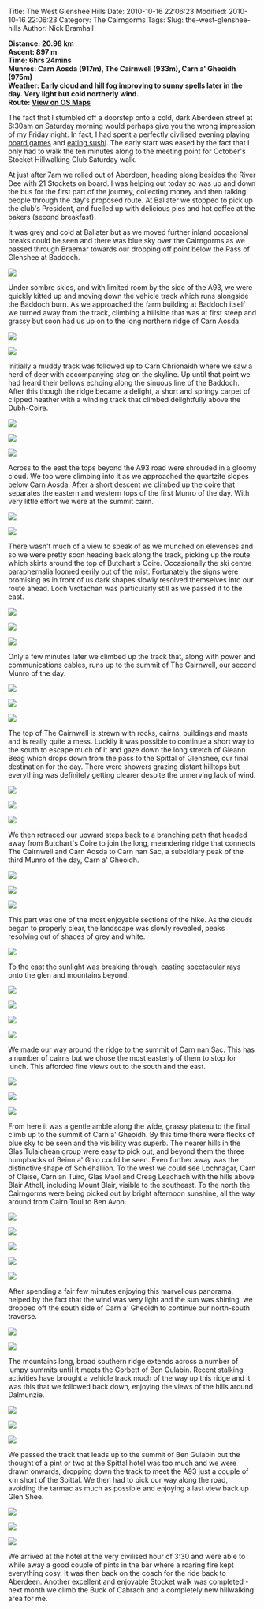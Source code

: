 Title: The West Glenshee Hills
Date: 2010-10-16 22:06:23
Modified: 2010-10-16 22:06:23
Category: The Cairngorms
Tags: 
Slug: the-west-glenshee-hills
Author: Nick Bramhall

**Distance: 20.98 km  
Ascent: 897 m  
Time: 6hrs 24mins  
Munros: Carn Aosda (917m), The Cairnwell (933m), Carn a' Gheoidh (975m)  
Weather: Early cloud and hill fog improving to sunny spells later in the day. Very light but cold northerly wind.  
Route: [View on OS Maps](https://www.invertedworld.co.uk/trip/335)**

The fact that I stumbled off a doorstep onto a cold, dark Aberdeen street at 6:30am on Saturday morning would perhaps give you the wrong impression of my Friday night. In fact, I had spent a perfectly civilised evening playing [board games](http://en.wikipedia.org/wiki/Carcassonne_(board_game)) and [eating sushi](http://www.yorokobibycj.co.uk/). The early start was eased by the fact that I only had to walk the ten minutes along to the meeting point for October's Stocket Hillwalking Club Saturday walk.

<!--more-->

At just after 7am we rolled out of Aberdeen, heading along besides the River Dee with 21 Stockets on board. I was helping out today so was up and down the bus for the first part of the journey, collecting money and then talking people through the day's proposed route. At Ballater we stopped to pick up the club's President, and fuelled up with delicious pies and hot coffee at the bakers (second breakfast). 

It was grey and cold at Ballater but as we moved further inland occasional breaks could be seen and there was blue sky over the Cairngorms as we passed through Braemar towards our dropping off point below the Pass of Glenshee at Baddoch. 

[![](http://farm5.static.flickr.com/4145/5089227911_94283ea2fe_b.jpg)](http://www.flickr.com/photos/53725815@N00/5089227911)

Under sombre skies, and with limited room by the side of the A93, we were quickly kitted up and moving down the vehicle track which runs alongside the Baddoch burn. As we approached the farm building at Baddoch itself we turned away from the track, climbing a hillside that was at first steep and grassy but soon had us up on to the long northern ridge of Carn Aosda.

[![](http://farm5.static.flickr.com/4092/5089240717_20e2f2d0aa_b.jpg)](http://www.flickr.com/photos/53725815@N00/5089240717)

[![](http://farm5.static.flickr.com/4151/5089847860_2a29157032_b.jpg)](http://www.flickr.com/photos/53725815@N00/5089847860)

Initially a muddy track was followed up to Carn Chrionaidh where we saw a herd of deer with accompanying stag on the skyline. Up until that point we had heard their bellows echoing along the sinuous line of the Baddoch. After this though the ridge became a delight, a short and springy carpet of clipped heather with a winding track that climbed delightfully above the Dubh-Coire. 

[![](http://farm5.static.flickr.com/4147/5089849630_7abf8e9e18_b.jpg)](http://www.flickr.com/photos/53725815@N00/5089849630)

[![](http://farm5.static.flickr.com/4152/5089890338_b1642fc534_b.jpg)](http://www.flickr.com/photos/53725815@N00/5089890338)

[![](http://farm5.static.flickr.com/4084/5089278011_e97027dc8a_b.jpg)](http://www.flickr.com/photos/53725815@N00/5089278011)

Across to the east the tops beyond the A93 road were shrouded in a gloomy cloud. We too were climbing into it as we approached the quartzite slopes below Carn Aosda. After a short descent we climbed up the coire that separates the eastern and western tops of the first Munro of the day. With very little effort we were at the summit cairn.

[![](http://static.flickr.com/4144/5089945130_d76b15317e_b.jpg)](http://www.flickr.com/photos/53725815@N00/5089945130)

[![](http://static.flickr.com/4112/5089357869_3d17157c23_b.jpg)](http://www.flickr.com/photos/53725815@N00/5089357869)

There wasn't much of a view to speak of as we munched on elevenses and so we were pretty soon heading back along the track, picking up the route which skirts around the top of Butchart's Coire. Occasionally the ski centre paraphernalia loomed eerily out of the mist. Fortunately the signs were promising as in front of us dark shapes slowly resolved themselves into our route ahead. Loch Vrotachan was particularly still as we passed it to the east.

[![](http://farm5.static.flickr.com/4092/5089365993_a662c679b4_b.jpg)](http://www.flickr.com/photos/53725815@N00/5089365993)

[![](http://farm5.static.flickr.com/4130/5089370025_b9aea4ee14_b.jpg)](http://www.flickr.com/photos/53725815@N00/5089370025)

[![](http://farm5.static.flickr.com/4149/5089975956_579b0b0acb_b.jpg)](http://www.flickr.com/photos/53725815@N00/5089975956)

Only a few minutes later we climbed up the track that, along with power and communications cables, runs up to the summit of The Cairnwell, our second Munro of the day.

[![](http://farm5.static.flickr.com/4127/5089474317_ec3d9e704d_b.jpg)](http://www.flickr.com/photos/53725815@N00/5089474317)

[![](http://farm5.static.flickr.com/4132/5089484795_ce053802b5_b.jpg)](http://www.flickr.com/photos/53725815@N00/5089484795)

[![](http://farm5.static.flickr.com/4125/5089490527_94a1b78b2e_b.jpg)](http://www.flickr.com/photos/53725815@N00/5089490527)

The top of The Cairnwell is strewn with rocks, cairns, buildings and masts and is really quite a mess. Luckily it was possible to continue a short way to the south to escape much of it and gaze down the long stretch of Gleann Beag which drops down from the pass to the Spittal of Glenshee, our final destination for the day. There were showers grazing distant hilltops but everything was definitely getting clearer despite the unnerving lack of wind.

[![](http://farm5.static.flickr.com/4106/5089522159_59c3d5c19e_b.jpg)](http://www.flickr.com/photos/53725815@N00/5089522159)

[![](http://farm5.static.flickr.com/4085/5089533045_452604634e_b.jpg)](http://www.flickr.com/photos/53725815@N00/5089533045)

[![](http://farm5.static.flickr.com/4087/5090176960_1465d0c500_b.jpg)](http://www.flickr.com/photos/53725815@N00/5090176960)

We then retraced our upward steps back to a branching path that headed away from Butchart's Coire to join the long, meandering ridge that connects The Cairnwell and Carn Aosda to Carn nan Sac, a subsidiary peak of the third Munro of the day, Carn a' Gheoidh.

[![](http://farm5.static.flickr.com/4083/5090195566_6647a7d32b_b.jpg)](http://www.flickr.com/photos/53725815@N00/5090195566)

[![](http://farm5.static.flickr.com/4110/5090052601_b88a374143_b.jpg)](http://www.flickr.com/photos/53725815@N00/5090052601)

[![](http://farm5.static.flickr.com/4151/5090057545_63a67236a0_b.jpg)](http://www.flickr.com/photos/53725815@N00/5090057545)

This part was one of the most enjoyable sections of the hike. As the clouds began to properly clear, the landscape was slowly revealed, peaks resolving out of shades of grey and white.

[![](http://farm5.static.flickr.com/4132/5091095438_747d2d9902_b.jpg)](http://www.flickr.com/photos/53725815@N00/5091095438)

To the east the sunlight was breaking through, casting spectacular rays onto the glen and mountains beyond.

[![](http://farm5.static.flickr.com/4126/5090700884_977a66e1d6_b.jpg)](http://www.flickr.com/photos/53725815@N00/5090700884)

[![](http://static.flickr.com/4149/5090129477_096e96a222_b.jpg)](http://www.flickr.com/photos/53725815@N00/5090129477)

[![](http://static.flickr.com/4149/5090482073_61f6bb5efa_b.jpg)](http://www.flickr.com/photos/53725815@N00/5090482073)

[![](http://static.flickr.com/4108/5090478605_34f1f7a08d_b.jpg)](http://www.flickr.com/photos/53725815@N00/5090478605)

We made our way around the ridge to the summit of Carn nan Sac. This has a number of cairns but we chose the most easterly of them to stop for lunch. This afforded fine views out to the south and the east.

[![](http://static.flickr.com/4128/5090504401_46eaff8a0e_b.jpg)](http://www.flickr.com/photos/53725815@N00/5090504401)

[![](http://static.flickr.com/4113/5090537699_d1a616e4c8_b.jpg)](http://www.flickr.com/photos/53725815@N00/5090537699)

[![](http://farm5.static.flickr.com/4147/5090547493_d5efa6d73e_b.jpg)](http://www.flickr.com/photos/53725815@N00/5090547493)

From here it was a gentle amble along the wide, grassy plateau to the final climb up to the summit of Carn a' Gheoidh. By this time there were flecks of blue sky to be seen and the visibility was superb. The nearer hills in the Glas Tulaichean group were easy to pick out, and beyond them the three humpbacks of Beinn a' Ghlo could be seen. Even further away was the distinctive shape of Schiehallion. To the west we could see Lochnagar, Carn of Claise, Carn an Tuirc, Glas Maol and Creag Leachach with the hills above Blair Atholl, including Mount Blair, visible to the southeast. To the north the Cairngorms were being picked out by bright afternoon sunshine, all the way around from Cairn Toul to Ben Avon.

[![](http://farm5.static.flickr.com/4084/5090669723_bec83ec3ac_b.jpg)](http://www.flickr.com/photos/53725815@N00/5090669723)

[![](http://farm5.static.flickr.com/4085/5090693295_28d839084f_b.jpg)](http://www.flickr.com/photos/53725815@N00/5090693295)

[![](http://farm5.static.flickr.com/4103/5091307088_299e5bf152_b.jpg)](http://www.flickr.com/photos/53725815@N00/5091307088)

[![](http://farm5.static.flickr.com/4144/5091322570_80338b41fe_b.jpg)](http://www.flickr.com/photos/53725815@N00/5091322570)

[![](http://farm5.static.flickr.com/4084/5091327782_51257c2677_b.jpg)](http://www.flickr.com/photos/53725815@N00/5091327782)

After spending a fair few minutes enjoying this marvellous panorama, helped by the fact that the wind was very light and the sun was shining, we dropped off the south side of Carn a' Gheoidh to continue our north-south traverse.

[![](http://farm5.static.flickr.com/4145/5090805861_87988f33b2_b.jpg)](http://www.flickr.com/photos/53725815@N00/5090805861)

[![](http://farm5.static.flickr.com/4112/5091424326_fe4f23716a_b.jpg)](http://www.flickr.com/photos/53725815@N00/5091424326)

The mountains long, broad southern ridge extends across a number of lumpy summits until it meets the Corbett of Ben Gulabin. Recent stalking activities have brought a vehicle track much of the way up this ridge and it was this that we followed back down, enjoying the views of the hills around Dalmunzie.

[![](http://farm5.static.flickr.com/4110/5091429768_1193a43c70_b.jpg)](http://www.flickr.com/photos/53725815@N00/5091429768)

[![](http://farm5.static.flickr.com/4104/5091413596_ecb6c8180a_b.jpg)](http://www.flickr.com/photos/53725815@N00/5091413596)

[![](http://farm5.static.flickr.com/4090/5090841153_74daa1b1b7_b.jpg)](http://www.flickr.com/photos/53725815@N00/5090841153)

We passed the track that leads up to the summit of Ben Gulabin but the thought of a pint or two at the Spittal hotel was too much and we were drawn onwards, dropping down the track to meet the A93 just a couple of km short of the Spittal. We then had to pick our way along the road, avoiding the tarmac as much as possible and enjoying a last view back up Glen Shee.

[![](http://farm5.static.flickr.com/4089/5090861059_148e600daf_b.jpg)](http://www.flickr.com/photos/53725815@N00/5090861059)

[![](http://farm5.static.flickr.com/4091/5090868661_e377cfaa4d_b.jpg)](http://www.flickr.com/photos/53725815@N00/5090868661)

[![](http://static.flickr.com/4124/5090887075_cbd8f80fbb_b.jpg)](http://www.flickr.com/photos/53725815@N00/5090887075)

We arrived at the hotel at the very civilised hour of 3:30 and were able to while away a good couple of pints in the bar where a roaring fire kept everything cosy. It was then back on the coach for the ride back to Aberdeen. Another excellent and enjoyable Stocket walk was completed - next month we climb the Buck of Cabrach and a completely new hillwalking area for me.
